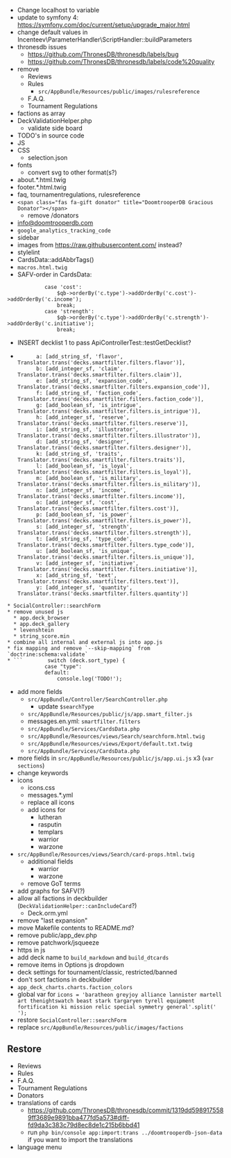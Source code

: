 * Change localhost to variable
* update to symfony 4: https://symfony.com/doc/current/setup/upgrade_major.html
* change default values in Incenteev\ParameterHandler\ScriptHandler::buildParameters
* thronesdb issues
  * https://github.com/ThronesDB/thronesdb/labels/bug
  * https://github.com/ThronesDB/thronesdb/labels/code%20quality
* remove
  * Reviews
  * Rules
    * `src/AppBundle/Resources/public/images/rulesreference`
  * F.A.Q.
  * Tournament Regulations
* factions as array
* DeckValidationHelper.php
  * validate side board
* TODO's in source code
* JS
* CSS
  * selection.json
* fonts
  * convert svg to other format(s?)
* about.*.html.twig
* footer.*.html.twig
* faq, tournamentregulations, rulesreference
* `<span class="fas fa-gift donator" title="DoomtrooperDB Gracious Donator"></span>`
  * remove /donators
* info@doomtrooperdb.com
* `google_analytics_tracking_code`
* sidebar
* images from https://raw.githubusercontent.com/ instead?
* stylelint
* CardsData::addAbbrTags()
* `macros.html.twig`
* SAFV-order in CardsData:
```
            case 'cost':
                $qb->orderBy('c.type')->addOrderBy('c.cost')->addOrderBy('c.income');
                break;
            case 'strength':
                $qb->orderBy('c.type')->addOrderBy('c.strength')->addOrderBy('c.initiative');
                break;
```
* INSERT decklist 1 to pass ApiControllerTest::testGetDecklist?
* ```
        a: [add_string_sf, 'flavor', Translator.trans('decks.smartfilter.filters.flavor')],
        b: [add_integer_sf, 'claim', Translator.trans('decks.smartfilter.filters.claim')],
        e: [add_string_sf, 'expansion_code', Translator.trans('decks.smartfilter.filters.expansion_code')],
        f: [add_string_sf, 'faction_code', Translator.trans('decks.smartfilter.filters.faction_code')],
        g: [add_boolean_sf, 'is_intrigue', Translator.trans('decks.smartfilter.filters.is_intrigue')],
        h: [add_integer_sf, 'reserve', Translator.trans('decks.smartfilter.filters.reserve')],
        i: [add_string_sf, 'illustrator', Translator.trans('decks.smartfilter.filters.illustrator')],
        d: [add_string_sf, 'designer', Translator.trans('decks.smartfilter.filters.designer')],
        k: [add_string_sf, 'traits', Translator.trans('decks.smartfilter.filters.traits')],
        l: [add_boolean_sf, 'is_loyal', Translator.trans('decks.smartfilter.filters.is_loyal')],
        m: [add_boolean_sf, 'is_military', Translator.trans('decks.smartfilter.filters.is_military')],
        n: [add_integer_sf, 'income', Translator.trans('decks.smartfilter.filters.income')],
        o: [add_integer_sf, 'cost', Translator.trans('decks.smartfilter.filters.cost')],
        p: [add_boolean_sf, 'is_power', Translator.trans('decks.smartfilter.filters.is_power')],
        s: [add_integer_sf, 'strength', Translator.trans('decks.smartfilter.filters.strength')],
        t: [add_string_sf, 'type_code', Translator.trans('decks.smartfilter.filters.type_code')],
        u: [add_boolean_sf, 'is_unique', Translator.trans('decks.smartfilter.filters.is_unique')],
        v: [add_integer_sf, 'initiative', Translator.trans('decks.smartfilter.filters.initiative')],
        x: [add_string_sf, 'text', Translator.trans('decks.smartfilter.filters.text')],
        y: [add_integer_sf, 'quantity', Translator.trans('decks.smartfilter.filters.quantity')]
```
* SocialController::searchForm
* remove unused js
  * app.deck_browser
  * app.deck_gallery
  * levenshtein
  * string_score.min
* combine all internal and external js into app.js
* fix mapping and remove `--skip-mapping` from `doctrine:schema:validate`
* ```        switch (deck.sort_type) {
            case "type":
            default:
                console.log('TODO!');
```
* add more fields
  * `src/AppBundle/Controller/SearchController.php`
    * update `$searchType`
  * `src/AppBundle/Resources/public/js/app.smart_filter.js`
  * messages.en.yml: `smartfilter.filters`
  * `src/AppBundle/Services/CardsData.php`
  * `src/AppBundle/Resources/views/Search/searchform.html.twig`
  * `src/AppBundle/Resources/views/Export/default.txt.twig`
  * `src/AppBundle/Services/CardsData.php`
* more fields in `src/AppBundle/Resources/public/js/app.ui.js` x3 (`var sections`)
* change keywords
* icons
  * icons.css
  * messages.*.yml
  * replace all icons
  * add icons for
    * lutheran
    * rasputin
    * templars
    * warrior
    * warzone
* `src/AppBundle/Resources/views/Search/card-props.html.twig`
  * additional fields
    * warrior
    * warzone
  * remove GoT terms
* add graphs for SAFV(?)
* allow all factions in deckbuilder (`DeckValidationHelper::canIncludeCard`?)
  * Deck.orm.yml
* remove "last expansion"
* move Makefile contents to README.md?
* remove public/app_dev.php
* remove patchwork/jsqueeze
* https in js
* add deck name to `build_markdown` and `build_dtcards`
* remove items in Options js dropdown
* deck settings for tournament/classic, restricted/banned
* don't sort factions in deckbuilder
* `app_deck_charts.charts.faction_colors`
* global var for `icons = 'baratheon greyjoy alliance lannister martell art thenightswatch beast stark targaryen tyrell equipment fortification ki mission relic special symmetry general'.split(' ');`
* restore `SocialController::searchForm`
* replace `src/AppBundle/Resources/public/images/factions`

## Restore
* Reviews
* Rules
* F.A.Q.
* Tournament Regulations
* Donators
* translations of cards
  * https://github.com/ThronesDB/thronesdb/commit/1319dd5989175589ff3689e9891bba477fd5a573#diff-fd9da3c383c79d8ec8de1c215b6bbd41
  * run `php bin/console app:import:trans ../doomtrooperdb-json-data` if you want to import the translations
* language menu
